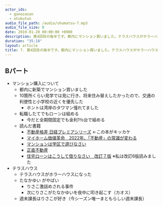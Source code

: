 ```yaml
---
actor_ids:
  - ganezasan
  - otukutun
audio_file_path: /audio/shumatsu-7.mp3
audio_file_size: 0
date: 2019-01-20 00:00:00 +0900
description: 第4回目の後半です。都内にマンション買いました。テラスハウスがホラーハウスに。
duration: "35:18"
layout: article
title: 7. 第4回目の後半です。都内にマンション買いました。テラスハウスがホラーハウスに。
---
```


## Bパート
- マンション購入について
  - 都内に新築でマンション買いました
  - 10箇所くらい見学では見に行き、将来住み替えしたかったので、交通の利便性と小学校の近くを優先した
    - ホントは湾岸のタワマン憧れてました
  - 転職したてでもローンは組める
    - 今だと全期間固定でも金利1％台で組める
  - 読んだ書籍
    - [不動産格差 日経プレミアシリーズ](https://amzn.to/2CxOZPI) ←この本がキッカケ
    - [マイホーム価値革命　2022年、「不動産」の常識が変わる](https://amzn.to/2RFJjO8)
    - [マンションは学区で選びなさい](https://amzn.to/2U2wFVU)
    - [正直不動産](https://amzn.to/2CzXABB)
    - [住宅ローンはこうして借りなさい　改訂７版](https://amzn.to/2CvhAFq) ※私は改訂6版読みました
- テラスハウス
  - テラスハウスがホラーハウスになった
  - たなかゆい がやばい
    - りさこ激詰めされる事件
    - 次にりさこがたなかゆいを夜中に叩き起こす（カオス）
  - 週末課長はりさこが好き（今シーズン唯一まともらしい週末課長）
